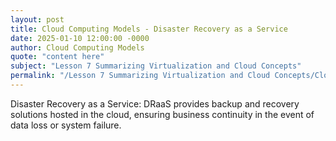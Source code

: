 ```yaml
---
layout: post
title: Cloud Computing Models - Disaster Recovery as a Service
date: 2025-01-10 12:00:00 -0000
author: Cloud Computing Models
quote: "content here"
subject: "Lesson 7 Summarizing Virtualization and Cloud Concepts"
permalink: "/Lesson 7 Summarizing Virtualization and Cloud Concepts/Cloud Computing Models/Cloud Computing Models - Disaster Recovery as a Service"
---
```


Disaster Recovery as a Service: DRaaS provides backup and recovery solutions hosted in the cloud, ensuring business continuity in the event of data loss or system failure.
